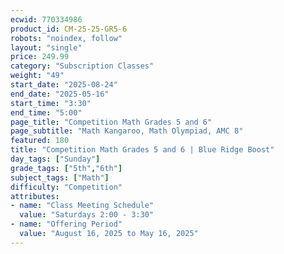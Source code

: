 ```yaml
---
ecwid: 770334986
product_id: CM-25-25-GR5-6
robots: "noindex, follow"
layout: "single"
price: 249.99
category: "Subscription Classes"
weight: "49"
start_date: "2025-08-24"
end_date: "2025-05-16"
start_time: "3:30"
end_time: "5:00"
page_title: "Competition Math Grades 5 and 6"
page_subtitle: "Math Kangaroo, Math Olympiad, AMC 8"
featured: 180
title: "Competition Math Grades 5 and 6 | Blue Ridge Boost"
day_tags: ["Sunday"]
grade_tags: ["5th","6th"]
subject_tags: ["Math"]
difficulty: "Competition"
attributes:
- name: "Class Meeting Schedule"
  value: "Saturdays 2:00 - 3:30"
- name: "Offering Period"
  value: "August 16, 2025 to May 16, 2025"
---
```

